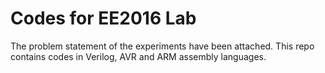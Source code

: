 # Codes for EE2016 Lab
The problem statement of the experiments have been attached.
This repo contains codes in Verilog, AVR and ARM assembly languages.

